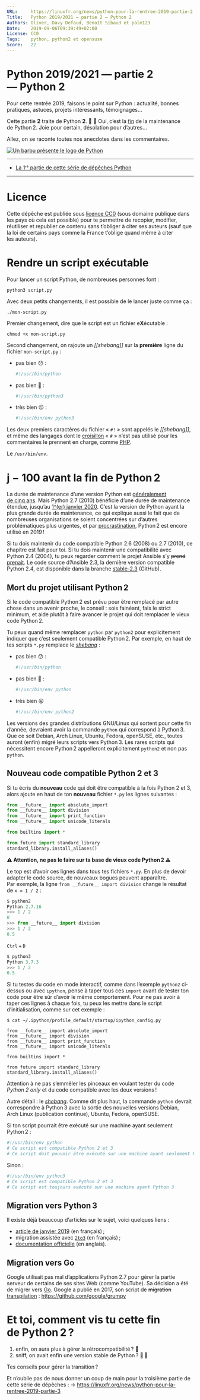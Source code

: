```yaml
---
URL:     https://linuxfr.org/news/python-pour-la-rentree-2019-partie-2
Title:   Python 2019/2021 — partie 2 — Python 2
Authors: Oliver, Davy Defaud, Benoît Sibaud et palm123
Date:    2019-09-06T09:39:49+02:00
License: CC0
Tags:    python, python2 et opensuse
Score:   22
---
```


Python 2019/2021 — partie 2 — Python 2
======================================

Pour cette rentrée 2019, faisons le point sur Python : actualité, bonnes pratiques, astuces, projets intéressants, témoignages…

Cette partie **2** traite de Python **2**. 🐍 🐍 Oui, c’est la [fin](https://www.python.org/dev/peps/pep-0373/#maintenance-releases) de la maintenance de Python 2. Joie pour certain, désolation pour d’autres…

Allez, on se raconte toutes nos anecdotes dans les commentaires.

[![Un barbu présente le logo de Python](02.webp)](https://github.com/linuxfrorg/articles/tree/main/python/2019-2021)

----

* [La 1ʳᵉ partie de cette série de dépêches Python](https://linuxfr.org/news/python-pour-la-rentree-2019-partie-1)

----

Licence
=======

Cette dépêche est publiée sous [licence CC0](https://fr.wikipedia.org/wiki/Licence_CC0) (sous domaine publique dans les pays où cela est possible) pour te permettre de recopier, modifier, réutiliser et republier ce contenu sans t’obliger à citer ses auteurs (sauf que la loi de certains pays comme la France t’oblige quand même à citer les auteurs).

Rendre un script exécutable
===========================

Pour lancer un script Python, de nombreuses personnes font :

```
python3 script.py
```

Avec deux petits changements, il est possible de le lancer juste comme ça :

```
./mon-script.py
```

Premier changement, dire que le script est un fichier e**X**écutable :

```
chmod +x mon-script.py
```

Second changement, on rajoute un _[[shebang]]_ sur la **première** ligne du fichier `mon-script.py` :

* pas bien 😯 :
    
    ```sh
    #!/usr/bin/python
    ```
* pas bien 🤔 :
    
    ```sh
    #!/usr/bin/python3
    ```
* très bien 😛 :
    
    ```sh
    #!/usr/bin/env python3
    ```

Les deux premiers caractères du fichier « `#!` » sont appelés le _[[shebang]]_, et même des langages dont le [croisillon](https://fr.wikipedia.org/wiki/Croisillon_(signe)) « `#` » n’est pas utilisé pour les commentaires le prennent en charge, comme [PHP](https://www.php.net/manual/fr/features.commandline.usage.php#example-422).

Le `/usr/bin/env`.

j − 100 avant la fin de Python 2
================================

La durée de maintenance d’une version Python est [généralement de cinq ans](https://devguide.python.org/devcycle/#end-of-life-branches).
Mais Python 2.7 (2010) bénéficie d’une durée de maintenance étendue, jusqu’au [1^(er) janvier 2020](https://pythonclock.org/). C’est la version de Python ayant la plus grande durée de maintenance, ce qui explique aussi le fait que de nombreuses organisations se soient concentrées sur d’autres problématiques plus urgentes, et par [procrastination](https://fr.wikipedia.org/wiki/Procrastination), Python 2 est encore utilisé en 2019 !

Si tu dois maintenir du code compatible Python 2.6 (2008) ou 2.7 (2010), ce chapitre est fait pour toi. Si tu dois maintenir une compatibilité avec Python 2.4 (2004), tu peux regarder comment le projet Ansible s’y ~~prend~~ [prenait](https://www.ansible.com/blog/using-ansible-to-manage-rhel-5-yesterday-today-and-tomorrow). Le code source d’Ansible 2.3, la dernière version compatible Python 2.4, est disponible dans la branche [stable-2.3](https://github.com/ansible/ansible/tree/stable-2.3) (GitHub).

Mort du projet utilisant Python 2
---------------------------------

Si le code compatible Python 2 est prévu pour être remplacé par autre chose dans un avenir proche, le conseil : sois fainéant, fais le strict minimum, et aide plutôt à faire avancer le projet qui doit remplacer le vieux code Python 2.

Tu peux quand même remplacer `python` par `python2` pour explicitement indiquer que c’est seulement compatible Python 2. Par exemple, en haut de tes scripts `*.py` remplace le _[shebang](https://fr.wikipedia.org/wiki/Shebang)_ :

* pas bien 😯 :
    
    ```sh
    #!/usr/bin/python
    ```
* pas bien 🤔 :
    
    ```sh
    #!/usr/bin/env python
    ```
* très bien 😛
    
    ```sh
    #!/usr/bin/env python2
    ```

Les versions des grandes distributions GNU/Linux qui sortent pour cette fin d’année, devraient avoir la commande `python` qui correspond à Python 3. Que ce soit Debian, Arch Linux, Ubuntu, Fedora, openSUSE, etc., toutes auront (enfin) migré leurs scripts vers Python 3. Les rares scripts qui nécessitent encore Python 2 appelleront explicitement `python2` et non pas `python`.

Nouveau code compatible Python 2 et 3
-------------------------------------

Si tu écris du **nouveau** code qui doit être compatible à la fois Python 2 et 3, alors ajoute en haut de ton **nouveau** fichier `*.py` les lignes suivantes :

```python
from __future__ import absolute_import
from __future__ import division
from __future__ import print_function
from __future__ import unicode_literals

from builtins import *

from future import standard_library
standard_library.install_aliases()
```

**⚠ Attention, ne pas le faire sur ta base de vieux code Python 2 ⚠**

Le top est d’avoir ces lignes dans tous tes fichiers `*.py`. En plus de devoir adapter le code source, de nouveaux bogues peuvent apparaître. Par exemple, la ligne `from __future__ import division` change le résultat de `x = 1 / 2` :

```python
$ python2
Python 2.7.16
>>> 1 / 2
0
>>> from __future__ import division
>>> 1 / 2
0.5
```

`Ctrl` + `D`

```python
$ python3
Python 3.7.3
>>> 1 / 2
0.5
```

Si tu testes du code en mode interactif, comme dans l’exemple `python2` ci‐dessus ou avec `ipython`, pense à taper tous ces `import` avant de tester ton code pour être sûr d’avoir le même comportement. Pour ne pas avoir à taper ces lignes à chaque fois, tu peux les mettre dans le script d’initialisation, comme sur cet exemple :

```
$ cat ~/.ipython/profile_default/startup/ipython_config.py

from __future__ import absolute_import
from __future__ import division
from __future__ import print_function
from __future__ import unicode_literals

from builtins import *

from future import standard_library
standard_library.install_aliases()
```

Attention à ne pas s’emmêler les pinceaux en voulant tester du code *Python 2 only* et du code compatible avec les deux versions !

Autre détail : le _[shebang](https://fr.wikipedia.org/wiki/Shebang)_. Comme dit plus haut, la commande `python` devrait correspondre à Python 3 avec la sortie des nouvelles versions Debian, Arch Linux (publication continue), Ubuntu, Fedora, openSUSE.

Si ton script pourrait être exécuté sur une machine ayant seulement Python 2 :

```sh
#!/usr/bin/env python
# Ce script est compatible Python 2 et 3
# Ce script doit pouvoir être exécuté sur une machine ayant seulement Python 2
```

Sinon :

```sh
#!/usr/bin/env python3
# Ce script est compatible Python 2 et 3
# Ce script est toujours exécuté sur une machine ayant Python 3
```

Migration vers Python 3
-----------------------

Il existe déjà beaucoup d’articles sur le sujet, voici quelques liens :

* [article de janvier 2019](https://blog.invivoo.com/la-migration-de-python-2-x-a-python-3-x/) (en français) ;
* migration assistée avec [`2to3`](https://docs.python.org/fr/3.9/library/2to3.html) (en français) ;
* [documentation officielle](https://docs.python.org/3.9/howto/pyporting.html) (en anglais).

Migration vers Go
-----------------

Google utilisait pas mal d’applications Python 2.7 pour gérer la partie serveur de certains de ses sites Web (comme YouTube). Sa décision a été de migrer vers [Go](https://fr.wikipedia.org/wiki/Go_(langage)). Google a publié en 2017, son script de ~~migration~~ [transpilation](https://fr.wiktionary.org/wiki/transpilation) :
<https://github.com/google/grumpy>

Et toi, comment vis tu cette fin de Python 2 ?
==============================================

1. enfin, on aura plus à gérer la rétrocompatibilité ? 🤩
2. sniff, on avait enfin une version stable de Python ? 💚 💚

Tes conseils pour gérer la transition ?

Et n’oublie pas de nous donner un coup de main pour la troisième partie de cette série de dépêches : 
→ <https://linuxfr.org/news/python-pour-la-rentree-2019-partie-3>

